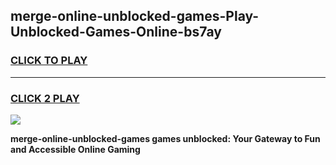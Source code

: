 
## merge-online-unblocked​-games-Play-Unblocked-Games-Online-bs7ay
<h3>
<a href="https://premium76.site?title=merge-online-unblocked​-games&ref=24A">CLICK TO PLAY</a></h3>
<hr>

<h3>
<a href="https://premium76.site?title=merge-online-unblocked​-games&ref=24A">CLICK 2 PLAY</a>
  
</h3>

<a href="https://premium76.site?title=merge-online-unblocked​-games&ref=24A"><img src="https://clearcache.store/games.png"></a>


**merge-online-unblocked​-games games unblocked: Your Gateway to Fun and Accessible Online Gaming**
